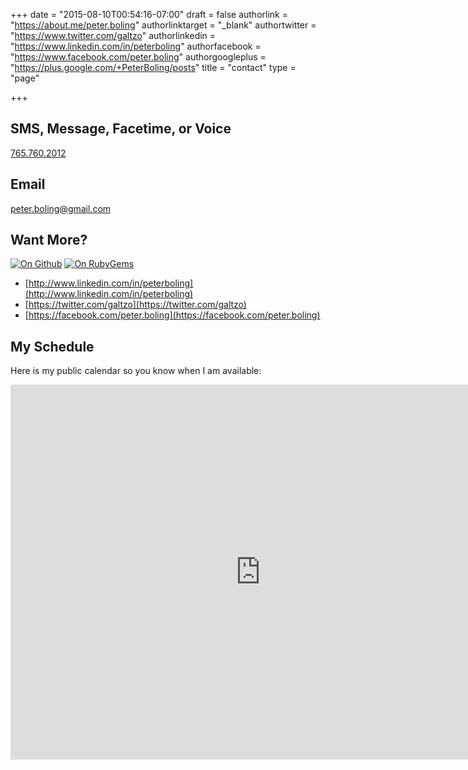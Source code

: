 +++
date = "2015-08-10T00:54:16-07:00"
draft = false
authorlink = "https://about.me/peter.boling"
authorlinktarget = "_blank"
authortwitter = "https://www.twitter.com/galtzo"
authorlinkedin = "https://www.linkedin.com/in/peterboling"
authorfacebook = "https://www.facebook.com/peter.boling"
authorgoogleplus = "https://plus.google.com/+PeterBoling/posts"
title = "contact"
type = "page"

+++

## SMS, Message, Facetime, or Voice

[765.760.2012](tel:7657602012)

## Email

[peter.boling@gmail.com](mailto:peter.boling@gmail.com)

## Want More?

[![On Github](https://img.shields.io/github/followers/pboling.svg)](https://github.com/pboling/)
[![On RubyGems](https://img.shields.io/gem/u/pboling.svg)](https://rubygems.org/profiles/pboling)

* [http://www.linkedin.com/in/peterboling](http://www.linkedin.com/in/peterboling)
* [https://twitter.com/galtzo](https://twitter.com/galtzo)
* [https://facebook.com/peter.boling](https://facebook.com/peter.boling)

## My Schedule

Here is my public calendar so you know when I am available:

<iframe src="https://calendar.google.com/calendar/embed?src=peter.boling%40gmail.com&ctz=America/Los_Angeles" style="border: 0" width="800" height="600" frameborder="0" scrolling="no"></iframe>

